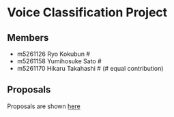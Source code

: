 # Voice Classification Project

## Members
- m5261126 Ryo Kokubun #
- m5261158 Yumihosuke Sato #
- m5261170 Hikaru Takahashi #
(# equal contribution)

## Proposals
Proposals are shown [here](./docs/proposal.md)

